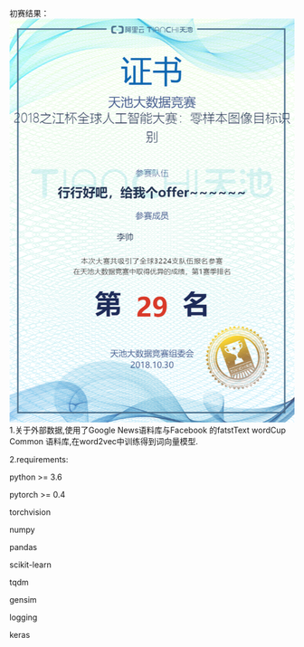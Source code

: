 初赛结果：
![成绩](天池.png)
1.关于外部数据,使用了Google News语料库与Facebook 的fatstText wordCup Common
语料库,在word2vec中训练得到词向量模型.

2.requirements:

python >= 3.6

pytorch >= 0.4

torchvision

numpy

pandas

scikit-learn

tqdm

gensim

logging

keras


